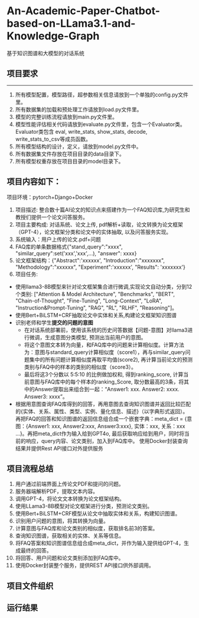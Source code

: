 # An-Academic-Paper-Chatbot-based-on-LLama3.1-and-Knowledge-Graph
基于知识图谱和大模型的对话系统



## 项目要求
_______
1. 所有模型配置，模型路径，超参数相关信息请放到一个单独的config.py文件里。
2. 所有数据集的加载和预处理工作请放到load.py文件里。
3. 模型的完整训练流程请放到main.py文件里。
4. 模型性能评估相关代码请放到evaluate.py文件里，包含一个Evaluator类。Evaluator类包含 eval, write_stats, show_stats, decode, write_stats_to_csv等成员函数。
5. 所有模型结构的设计，定义，请放到model.py文件中。
6. 所有数据集文件存放在项目目录的data目录下。
7. 所有模型权重存放在项目目录的model目录下。



## 项目内容如下：

项目环境：pytorch+Django+Docker
1. 项目描述: 整合数十篇AI论文的知识点来搭建作为一个FAQ知识库,为研究生和教授们提供一个论文问答服务。
2. 项目主要构成: 对话系统、论文上传, pdf解析+读取，论文转换为论文框架（GPT-4），论文框架分类和论文中的实体抽取, 以及问答服务实现。
3. 系统输入：用户上传的论文.pdf+问题
4. FAQ库的单条数据格式{"stand_query":"xxxx", "similar_query":set('xxx','xxx',...), "answer": xxxx}
5. 论文框架结构：{"Abstract":'xxxxxx', "Introduction":"xxxxxxx", "Methodology":"xxxxxx", "Experiment":'xxxxxx', "Results": 'xxxxxxx'}
6. 项目任务:
- 使用llama3-8B模型来针对论文框架集合进行微调,实现论文自动分类，分到12个类别: ["Attention & Model Architecture", "Benchmarks", "BERT", "Chain-of-Thought", "Fine-Tuning", "Long-Context", "LoRA", "Instruction&Prompt-Tuning", "RAG", "RL", "RLHF", "Reasoning"]。
- 使用Bert+BiLSTM+CRF抽取论文中实体和关系,构建论文框架知识图谱
- 识别老师和学生**提交的问题的意图**
  - 在对话系统部署前，使用该系统的历史问答数据【问题-意图】对llama3进行微调，生成意图分类模型, 预测出当前用户的意图。
  - 将这个意图文本转为向量，和FAQ库中的问题来计算相似度。计算方法为：意图与standard_query计算相似度（score1），再与similar_query问题集中的所有问题计算相似度再取平均值(score2), 再计算当前论文的预测类别与FAQ中的样本的类别的相似度（score3）。
  - 最后将这3个分数以 5:5:10 的比例做加权和, 得到ranking_score, 计算当前意图与FAQ库中的每个样本的ranking_Score, 取分数最高的3条，将其中的Answer提取出来组合到一起：“Answer1: xxx. Answer2: xxxx. Answer3: xxxx”。
- 根据用意图查询FAQ库得到的回答，再用意图去查询知识图谱并返回比较匹配的{实体、关系、属性、类型、实例、量化信息、描述}（以字典形式返回）。再把FAQ的回答和知识图谱的返回信息组合成一个嵌套字典：meta_dict = {意图：{Answer1: xxx, Answer2:xxx, Answer3:xxx},  实体：xxx, 关系：xxx ...}。再把meta_dict作为输入给到GPT4o, 最后获取响应给到用户，同时将当前的响应，query内容、论文类别，加入到FAQ库中。
使用Docker封装查询结果并提供Rest API接口对外提供服务






## 项目流程总结
1. 用户通过前端界面上传论文PDF和提问的问题。
2. 服务器端解析PDF，提取文本内容。
3. 调用GPT-4，将论文文本转换为论文框架结构。
4. 使用LLama3-8B模型对论文框架进行分类，预测论文类别。
5. 使用Bert+BiLSTM+CRF模型从论文中抽取实体和关系，构建知识图谱。
6. 识别用户问题的意图，将其转换为向量。
7. 计算意图与FAQ库和论文类别的相似度，获取排名前3的答案。
8. 查询知识图谱，获取相关的实体、关系等信息。
9. 将FAQ答案和知识图谱信息组合成meta_dict，并作为输入提供给GPT-4，生成最终的回答。
10. 将回答、用户问题和论文类别添加到FAQ库中。
11. 使用Docker封装整个服务，提供REST API接口供外部调用。






## 项目文件组织










## 运行结果